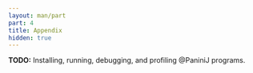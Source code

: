 ```yaml
---
layout: man/part
part: 4
title: Appendix
hidden: true
---
```


**TODO:** Installing, running, debugging, and profiling @PaniniJ programs.
